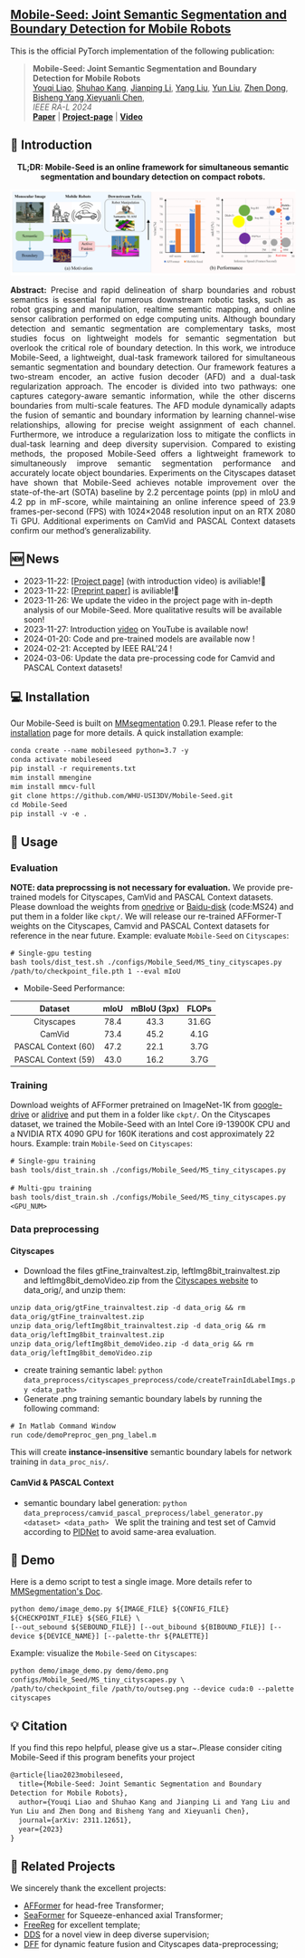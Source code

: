 <h2> 
<a href="https://whu-usi3dv.github.io/Mobile-Seed/" target="_blank">Mobile-Seed: Joint Semantic Segmentation and Boundary Detection for Mobile Robots</a>
</h2>

This is the official PyTorch implementation of the following publication:

> **Mobile-Seed: Joint Semantic Segmentation and Boundary Detection for Mobile Robots**<br/>
> [Youqi Liao](https://martin-liao.github.io/), [Shuhao Kang](https://scholar.google.com/citations?user=qB6B7lkAAAAJ&hl=zh-CN&oi=sra), [Jianping Li](https://kafeiyin00.github.io/), [Yang Liu](https://mruil.github.io/), [Yun Liu](https://yun-liu.github.io/), [Zhen Dong](https://dongzhenwhu.github.io/index.html), [Bisheng Yang](https://3s.whu.edu.cn/info/1025/1415.htm),[Xieyuanli Chen](https://xieyuanli-chen.com/),<br/>
> *IEEE RA-L 2024*<br/>
> [**Paper**](https://arxiv.org/abs/2311.12651) | [**Project-page**](https://whu-usi3dv.github.io/Mobile-Seed/) | [**Video**](https://youtu.be/roEAwFKP8Ow)


## 🔭 Introduction
<p align="center">
<strong>TL;DR: Mobile-Seed is an online framework for simultaneous semantic segmentation
and boundary detection on compact robots.</strong>
</p>
<img src="./motivation.png" alt="Motivation" style="zoom:50%;">

<p align="justify">
<strong>Abstract:</strong> Precise and rapid delineation of sharp boundaries
and robust semantics is essential for numerous downstream
robotic tasks, such as robot grasping and manipulation, realtime semantic mapping, and online sensor calibration performed on edge computing units. Although boundary detection
and semantic segmentation are complementary tasks, most
studies focus on lightweight models for semantic segmentation but overlook the critical role of boundary detection. In
this work, we introduce Mobile-Seed, a lightweight, dual-task
framework tailored for simultaneous semantic segmentation
and boundary detection. Our framework features a two-stream
encoder, an active fusion decoder (AFD) and a dual-task regularization approach. The encoder is divided into two pathways:
one captures category-aware semantic information, while the
other discerns boundaries from multi-scale features. The AFD
module dynamically adapts the fusion of semantic and boundary information by learning channel-wise relationships, allowing for precise weight assignment of each channel. Furthermore,
we introduce a regularization loss to mitigate the conflicts in
dual-task learning and deep diversity supervision. Compared to
existing methods, the proposed Mobile-Seed offers a lightweight
framework to simultaneously improve semantic segmentation
performance and accurately locate object boundaries. Experiments on the Cityscapes dataset have shown that Mobile-Seed
achieves notable improvement over the state-of-the-art (SOTA)
baseline by 2.2 percentage points (pp) in mIoU and 4.2 pp
in mF-score, while maintaining an online inference speed of
23.9 frames-per-second (FPS) with 1024×2048 resolution input
on an RTX 2080 Ti GPU. Additional experiments on CamVid
and PASCAL Context datasets confirm our method’s generalizability.
</p>

## 🆕 News
- 2023-11-22: [[Project page]](https://whu-usi3dv.github.io/Mobile-Seed/) (with introduction video) is aviliable!🎉  
- 2023-11-22:  [[Preprint paper]](https://arxiv.org/abs/2311.12651) is aviliable!🎉  
- 2023-11-26: We update the video in the project page with in-depth analysis of our Mobile-Seed. More qualitative results will be available soon!
- 2023-11-27: Introduction [video](https://youtu.be/roEAwFKP8Ow) on YouTube is available now!
- 2024-01-20: Code and pre-trained models are available now !
- 2024-02-21: Accepted by IEEE RAL'24 !
- 2024-03-06: Update the data pre-processing code for Camvid and PASCAL Context datasets!

## 💻 Installation
Our Mobile-Seed is built on [MMsegmentation](https://github.com/open-mmlab/mmsegmentation) 0.29.1. Please refer to the [installation](https://mmsegmentation.readthedocs.io/en/0.x/get_started.html#installation) page  for more details.
A quick installation example: 
```
conda create --name mobileseed python=3.7 -y
conda activate mobileseed
pip install -r requirements.txt
mim install mmengine
mim install mmcv-full
git clone https://github.com/WHU-USI3DV/Mobile-Seed.git
cd Mobile-Seed
pip install -v -e .
```

## 🚅 Usage
### Evaluation
**NOTE: data preprocssing is not necessary for evaluation.**
We provide pre-trained models for Cityscapes, CamVid and PASCAL Context datasets. Please download the weights from [onedrive](https://whueducn-my.sharepoint.com/:f:/g/personal/martin_liao_whu_edu_cn/EoHdpcPhhUJIkKpKUCKRdqIBMTjgvR1lh2nNzS_WeGKCaw?e=k7q3yR) or [Baidu-disk](https://pan.baidu.com/s/1aJhLipP0UuMehInJdlGF7g) (code:MS24) and put them in a folder like ```ckpt/```. We will release our re-trained AFFormer-T weights on the Cityscapes, Camvid and PASCAL Context datasets for reference in the near future.
Example: evaluate  ```Mobile-Seed``` on  ```Cityscapes```:
```
# Single-gpu testing
bash tools/dist_test.sh ./configs/Mobile_Seed/MS_tiny_cityscapes.py /path/to/checkpoint_file.pth 1 --eval mIoU
```

- Mobile-Seed Performance:

|      Dataset    | mIoU | mBIoU (3px) |FLOPs|
|:----------------:|:------------------:|:----------:|:----:|
| Cityscapes  | 78.4    | 43.3 | 31.6G |
| CamVid  |   73.4 | 45.2     |  4.1G  |
| PASCAL Context (60)   |  47.2 | 22.1     | 3.7G |
| PASCAL Context (59)  |   43.0 | 16.2     | 3.7G |

### Training
Download weights of AFFormer pretrained on ImageNet-1K from [google-drive](https://drive.google.com/drive/folders/1Mru24qPdta9o8aLn1RwT8EapiQCih1Sw?usp=share_link) or [alidrive](https://www.aliyundrive.com/s/Ha2xMsG9ufy) and put them in a folder like ```ckpt/```. On the Cityscapes dataset, we trained the Mobile-Seed with an Intel Core i9-13900K CPU and a NVIDIA RTX 4090 GPU for 160K iterations and cost approximately 22 hours.
Example: train ```Mobile-Seed``` on ```Cityscapes```:
```
# Single-gpu training
bash tools/dist_train.sh ./configs/Mobile_Seed/MS_tiny_cityscapes.py

# Multi-gpu training
bash tools/dist_train.sh ./configs/Mobile_Seed/MS_tiny_cityscapes.py <GPU_NUM>
```

### Data preprocessing
#### Cityscapes
- Download the files gtFine_trainvaltest.zip, leftImg8bit_trainvaltest.zip and leftImg8bit_demoVideo.zip from the [Cityscapes website](https://www.cityscapes-dataset.com/) to data_orig/, and unzip them:
```
unzip data_orig/gtFine_trainvaltest.zip -d data_orig && rm data_orig/gtFine_trainvaltest.zip
unzip data_orig/leftImg8bit_trainvaltest.zip -d data_orig && rm data_orig/leftImg8bit_trainvaltest.zip
unzip data_orig/leftImg8bit_demoVideo.zip -d data_orig && rm data_orig/leftImg8bit_demoVideo.zip
```
- create training semantic label:
``
python data_preprocess/cityscapes_preprocess/code/createTrainIdLabelImgs.py <data_path>
``
- Generate .png training semantic boundary labels by running the following command:
```
# In Matlab Command Window
run code/demoPreproc_gen_png_label.m
```
This will create **instance-insensitive** semantic boundary labels for network training in ``data_proc_nis/``.

#### CamVid & PASCAL Context
- semantic boundary label generation:
``
python data_preprocess/camvid_pascal_preprocess/label_generator.py <dataset> <data_path> 
``
We split the training and test set of Camvid according to [PIDNet](https://github.com/XuJiacong/PIDNet) to avoid same-area evaluation.


## 🔦 Demo
Here is a demo script to test a single image. More details refer to [MMSegmentation's Doc](https://mmsegmentation.readthedocs.io/en/latest/user_guides/visualization.html#data-and-results-visualization).
```
python demo/image_demo.py ${IMAGE_FILE} ${CONFIG_FILE} ${CHECKPOINT_FILE} ${SEG_FILE} \
[--out_sebound ${SEBOUND_FILE}] [--out_bibound ${BIBOUND_FILE}] [--device ${DEVICE_NAME}] [--palette-thr ${PALETTE}] 
```
Example: visualize the ```Mobile-Seed``` on  ```Cityscapes```:
```
python demo/image_demo.py demo/demo.png configs/Mobile_Seed/MS_tiny_cityscapes.py \
/path/to/checkpoint_file /path/to/outseg.png --device cuda:0 --palette cityscapes
```

## 💡 Citation
If you find this repo helpful, please give us a star~.Please consider citing Mobile-Seed if this program benefits your project
```
@article{liao2023mobileseed,
  title={Mobile-Seed: Joint Semantic Segmentation and Boundary Detection for Mobile Robots},
  author={Youqi Liao and Shuhao Kang and Jianping Li and Yang Liu and Yun Liu and Zhen Dong and Bisheng Yang and Xieyuanli Chen},
  journal={arXiv: 2311.12651},
  year={2023}
}
```

## 🔗 Related Projects
We sincerely thank the excellent projects:
- [AFFormer](https://github.com/dongbo811/AFFormer) for head-free Transformer;
- [SeaFormer](https://github.com/fudan-zvg/SeaFormer) for Squeeze-enhanced axial Transformer;
- [FreeReg](https://github.com/WHU-USI3DV/FreeReg) for excellent template;
- [DDS](https://github.com/yun-liu/DDS) for a novel view in deep diverse supervision;
- [DFF](https://github.com/Lavender105/DFF) for dynamic feature fusion and Cityscapes data-preprocessing;
